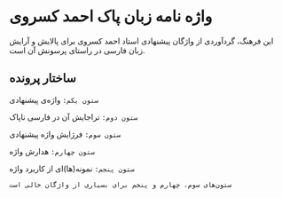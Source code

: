 # واژه نامه زبان پاک احمد کسروی
این فرهنگ، گردآوردی از واژگان پیشنهادی استاد احمد کسروی برای پالایش و آرایش زبان فارسی در راستای پرسونش آن است.

## ساختار پرونده
`ستون یکم:` واژه‌ی پیشنهادی

`ستون دوم:` تراجایش آن در فارسی ناپاک

`ستون سوم:` فرژایش واژه پیشنهادی

`ستون چهارم:` هدارش واژه

`ستون پنجم:` نمونه‌(ها)ای از کاربرد واژه
 
`ستون‌های سوم، چهارم و پنجم برای بسیاری از واژگان خالی است`
